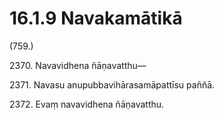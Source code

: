 # 16.1.9 Navakamātikā

(759.)

2370\. Navavidhena ñāṇavatthu—

2371\. Navasu anupubbavihārasamāpattīsu paññā.

2372\. Evaṃ navavidhena ñāṇavatthu.
